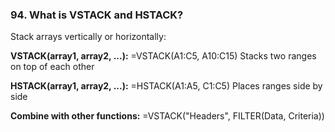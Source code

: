 ### 94. **What is VSTACK and HSTACK?**

Stack arrays vertically or horizontally:

**VSTACK(array1, array2, ...):**
=VSTACK(A1:C5, A10:C15)
Stacks two ranges on top of each other

**HSTACK(array1, array2, ...):**
=HSTACK(A1:A5, C1:C5)
Places ranges side by side

**Combine with other functions:**
=VSTACK("Headers", FILTER(Data, Criteria))
